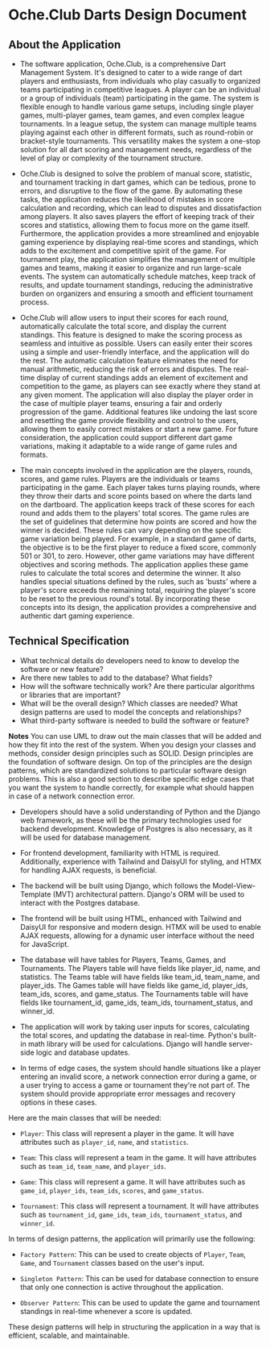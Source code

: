 # Oche.Club Darts Design Document

## About the Application

- The software application, Oche.Club, is a comprehensive Dart Management System. It's designed to cater to a wide range of dart players and enthusiasts, from individuals who play casually to organized teams participating in competitive leagues. A player can be an individual or a group of individuals (team) participating in the game. The system is flexible enough to handle various game setups, including single player games, multi-player games, team games, and even complex league tournaments. In a league setup, the system can manage multiple teams playing against each other in different formats, such as round-robin or bracket-style tournaments. This versatility makes the system a one-stop solution for all dart scoring and management needs, regardless of the level of play or complexity of the tournament structure.

- Oche.Club is designed to solve the problem of manual score, statistic, and tournament tracking in dart games, which can be tedious, prone to errors, and disruptive to the flow of the game. By automating these tasks, the application reduces the likelihood of mistakes in score calculation and recording, which can lead to disputes and dissatisfaction among players. It also saves players the effort of keeping track of their scores and statistics, allowing them to focus more on the game itself. Furthermore, the application provides a more streamlined and enjoyable gaming experience by displaying real-time scores and standings, which adds to the excitement and competitive spirit of the game. For tournament play, the application simplifies the management of multiple games and teams, making it easier to organize and run large-scale events. The system can automatically schedule matches, keep track of results, and update tournament standings, reducing the administrative burden on organizers and ensuring a smooth and efficient tournament process.

- Oche.Club will allow users to input their scores for each round, automatically calculate the total score, and display the current standings. This feature is designed to make the scoring process as seamless and intuitive as possible. Users can easily enter their scores using a simple and user-friendly interface, and the application will do the rest. The automatic calculation feature eliminates the need for manual arithmetic, reducing the risk of errors and disputes. The real-time display of current standings adds an element of excitement and competition to the game, as players can see exactly where they stand at any given moment. The application will also display the player order in the case of multiple player teams, ensuring a fair and orderly progression of the game. Additional features like undoing the last score and resetting the game provide flexibility and control to the users, allowing them to easily correct mistakes or start a new game. For future consideration, the application could support different dart game variations, making it adaptable to a wide range of game rules and formats.

- The main concepts involved in the application are the players, rounds, scores, and game rules. Players are the individuals or teams participating in the game. Each player takes turns playing rounds, where they throw their darts and score points based on where the darts land on the dartboard. The application keeps track of these scores for each round and adds them to the players' total scores. The game rules are the set of guidelines that determine how points are scored and how the winner is decided. These rules can vary depending on the specific game variation being played. For example, in a standard game of darts, the objective is to be the first player to reduce a fixed score, commonly 501 or 301, to zero. However, other game variations may have different objectives and scoring methods. The application applies these game rules to calculate the total scores and determine the winner. It also handles special situations defined by the rules, such as 'busts' where a player's score exceeds the remaining total, requiring the player's score to be reset to the previous round's total. By incorporating these concepts into its design, the application provides a comprehensive and authentic dart gaming experience.

## Technical Specification

- What technical details do developers need to know to develop the software or new feature?
- Are there new tables to add to the database? What fields?
- How will the software technically work? Are there particular algorithms or libraries that are important?
- What will be the overall design? Which classes are needed? What design patterns are used to model the concepts and relationships?
- What third-party software is needed to build the software or feature?

**Notes**
You can use UML to draw out the main classes that will be added and how they fit into the rest of the system. When you design your classes and methods, consider design principles such as SOLID. Design principles are the foundation of software design. On top of the principles are the design patterns, which are standardized solutions to particular software design problems. This is also a good section to describe specific edge cases that you want the system to handle correctly, for example what should happen in case of a network connection error.

- Developers should have a solid understanding of Python and the Django web framework, as these will be the primary technologies used for backend development. Knowledge of Postgres is also necessary, as it will be used for database management.

- For frontend development, familiarity with HTML is required. Additionally, experience with Tailwind and DaisyUI for styling, and HTMX for handling AJAX requests, is beneficial.

- The backend will be built using Django, which follows the Model-View-Template (MVT) architectural pattern. Django's ORM will be used to interact with the Postgres database.

- The frontend will be built using HTML, enhanced with Tailwind and DaisyUI for responsive and modern design. HTMX will be used to enable AJAX requests, allowing for a dynamic user interface without the need for JavaScript.

- The database will have tables for Players, Teams, Games, and Tournaments. The Players table will have fields like player_id, name, and statistics. The Teams table will have fields like team_id, team_name, and player_ids. The Games table will have fields like game_id, player_ids, team_ids, scores, and game_status. The Tournaments table will have fields like tournament_id, game_ids, team_ids, tournament_status, and winner_id.

- The application will work by taking user inputs for scores, calculating the total scores, and updating the database in real-time. Python's built-in math library will be used for calculations. Django will handle server-side logic and database updates.

- In terms of edge cases, the system should handle situations like a player entering an invalid score, a network connection error during a game, or a user trying to access a game or tournament they're not part of. The system should provide appropriate error messages and recovery options in these cases.

Here are the main classes that will be needed:

- `Player`: This class will represent a player in the game. It will have attributes such as `player_id`, `name`, and `statistics`.

- `Team`: This class will represent a team in the game. It will have attributes such as `team_id`, `team_name`, and `player_ids`.

- `Game`: This class will represent a game. It will have attributes such as `game_id`, `player_ids`, `team_ids`, `scores`, and `game_status`.

- `Tournament`: This class will represent a tournament. It will have attributes such as `tournament_id`, `game_ids`, `team_ids`, `tournament_status`, and `winner_id`.

In terms of design patterns, the application will primarily use the following:

- `Factory Pattern`: This can be used to create objects of `Player`, `Team`, `Game`, and `Tournament` classes based on the user's input.

- `Singleton Pattern`: This can be used for database connection to ensure that only one connection is active throughout the application.

- `Observer Pattern`: This can be used to update the game and tournament standings in real-time whenever a score is updated.

These design patterns will help in structuring the application in a way that is efficient, scalable, and maintainable.
